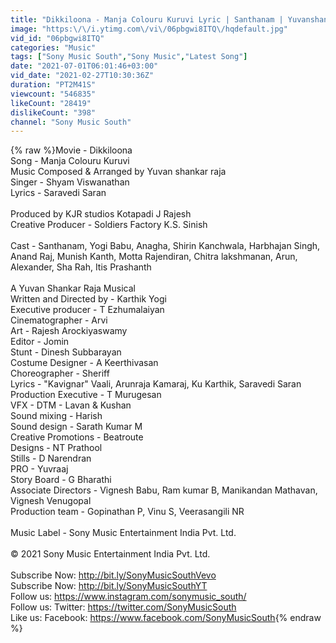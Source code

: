 ```yaml
---
title: "Dikkiloona - Manja Colouru Kuruvi Lyric | Santhanam | Yuvanshankar Raja | Karthik Yogi"
image: "https:\/\/i.ytimg.com\/vi\/06pbgwi8ITQ\/hqdefault.jpg"
vid_id: "06pbgwi8ITQ"
categories: "Music"
tags: ["Sony Music South","Sony Music","Latest Song"]
date: "2021-07-01T06:01:46+03:00"
vid_date: "2021-02-27T10:30:36Z"
duration: "PT2M41S"
viewcount: "546835"
likeCount: "28419"
dislikeCount: "398"
channel: "Sony Music South"
---
```

{% raw %}Movie - Dikkiloona<br />Song - Manja Colouru Kuruvi<br />Music Composed &amp; Arranged by Yuvan shankar raja <br />Singer - Shyam Viswanathan <br />Lyrics - Saravedi Saran <br /><br />Produced by KJR studios Kotapadi J Rajesh<br />Creative Producer - Soldiers Factory K.S. Sinish<br /><br />Cast - Santhanam, Yogi Babu, Anagha, Shirin Kanchwala, Harbhajan Singh, Anand Raj, Munish Kanth, Motta Rajendiran, Chitra lakshmanan, Arun, Alexander, Sha Rah, Itis Prashanth<br /> <br />A Yuvan Shankar Raja Musical<br />Written and Directed by - Karthik Yogi<br />Executive producer - T Ezhumalaiyan<br />Cinematographer - Arvi<br />Art - Rajesh Arockiyaswamy<br />Editor - Jomin<br />Stunt - Dinesh Subbarayan<br />Costume Designer - A Keerthivasan<br />Choreographer - Sheriff <br />Lyrics - &quot;Kavignar&quot; Vaali, Arunraja Kamaraj, Ku Karthik, Saravedi Saran<br />Production Executive - T Murugesan<br />VFX - DTM - Lavan &amp; Kushan<br />Sound mixing - Harish<br />Sound design - Sarath Kumar M<br />Creative Promotions - Beatroute<br />Designs - NT Prathool<br />Stills - D Narendran<br />PRO - Yuvraaj<br />Story Board - G Bharathi<br />Associate Directors - Vignesh Babu, Ram kumar B, Manikandan Mathavan, Vignesh Venugopal<br />Production team - Gopinathan P,  Vinu S, Veerasangili NR<br /><br />Music Label - Sony Music Entertainment India Pvt. Ltd.<br /><br />© 2021 Sony Music Entertainment India Pvt. Ltd.<br /><br />Subscribe Now: <a rel="nofollow" target="blank" href="http://bit.ly/SonyMusicSouthVevo">http://bit.ly/SonyMusicSouthVevo</a><br />Subscribe Now: <a rel="nofollow" target="blank" href="http://bit.ly/SonyMusicSouthYT">http://bit.ly/SonyMusicSouthYT</a><br />Follow us: <a rel="nofollow" target="blank" href="https://www.instagram.com/sonymusic_south/">https://www.instagram.com/sonymusic_south/</a><br />Follow us: Twitter: <a rel="nofollow" target="blank" href="https://twitter.com/SonyMusicSouth">https://twitter.com/SonyMusicSouth</a><br />Like us: Facebook: <a rel="nofollow" target="blank" href="https://www.facebook.com/SonyMusicSouth">https://www.facebook.com/SonyMusicSouth</a>{% endraw %}
